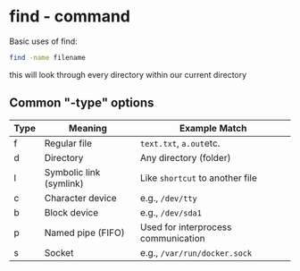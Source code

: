 # find - command
Basic uses of find:
```bash
find -name filename
```
this will look through every directory within our current directory

## Common "-type" options
|Type|Meaning|Example Match|
|---|---|---|
|f|Regular file|`text.txt`, `a.out`etc.|
|d|Directory|Any directory (folder)|
|l|Symbolic link (symlink)|Like `shortcut` to another file|
|c|Character device|e.g., `/dev/tty`|
|b|Block device|e.g., `/dev/sda1`|
|p|Named pipe (FIFO)|Used for interprocess communication|
|s|Socket|e.g., `/var/run/docker.sock`|

